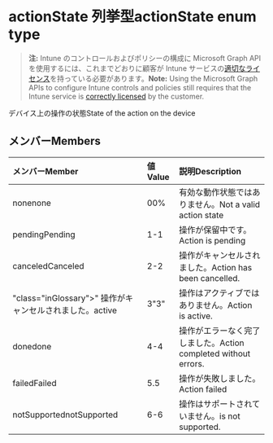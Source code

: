 # <a name="actionstate-enum-type"></a><span data-ttu-id="40e92-101">actionState 列挙型</span><span class="sxs-lookup"><span data-stu-id="40e92-101">actionState enum type</span></span>

> <span data-ttu-id="40e92-102">**注:** Intune のコントロールおよびポリシーの構成に Microsoft Graph API を使用するには、これまでどおりに顧客が Intune サービスの[適切なライセンス](https://go.microsoft.com/fwlink/?linkid=839381)を持っている必要があります。</span><span class="sxs-lookup"><span data-stu-id="40e92-102">**Note:** Using the Microsoft Graph APIs to configure Intune controls and policies still requires that the Intune service is [correctly licensed](https://go.microsoft.com/fwlink/?linkid=839381) by the customer.</span></span>

<span data-ttu-id="40e92-103">デバイス上の操作の状態</span><span class="sxs-lookup"><span data-stu-id="40e92-103">State of the action on the device</span></span>
## <a name="members"></a><span data-ttu-id="40e92-104">メンバー</span><span class="sxs-lookup"><span data-stu-id="40e92-104">Members</span></span>
|<span data-ttu-id="40e92-105">メンバー</span><span class="sxs-lookup"><span data-stu-id="40e92-105">Member</span></span>|<span data-ttu-id="40e92-106">値</span><span class="sxs-lookup"><span data-stu-id="40e92-106">Value</span></span>|<span data-ttu-id="40e92-107">説明</span><span class="sxs-lookup"><span data-stu-id="40e92-107">Description</span></span>|
|:---|:---|:---|
|<span data-ttu-id="40e92-108">none</span><span class="sxs-lookup"><span data-stu-id="40e92-108">none</span></span>|<span data-ttu-id="40e92-109">0</span><span class="sxs-lookup"><span data-stu-id="40e92-109">0%</span></span>|<span data-ttu-id="40e92-110">有効な動作状態ではありません。</span><span class="sxs-lookup"><span data-stu-id="40e92-110">Not a valid action state</span></span>|
|<span data-ttu-id="40e92-111">pending</span><span class="sxs-lookup"><span data-stu-id="40e92-111">Pending</span></span>|<span data-ttu-id="40e92-112">1</span><span class="sxs-lookup"><span data-stu-id="40e92-112">-1</span></span>|<span data-ttu-id="40e92-113">操作が保留中です。</span><span class="sxs-lookup"><span data-stu-id="40e92-113">Action is pending</span></span>|
|<span data-ttu-id="40e92-114">canceled</span><span class="sxs-lookup"><span data-stu-id="40e92-114">Canceled</span></span>|<span data-ttu-id="40e92-115">2</span><span class="sxs-lookup"><span data-stu-id="40e92-115">-2</span></span>|<span data-ttu-id="40e92-116">操作がキャンセルされました。</span><span class="sxs-lookup"><span data-stu-id="40e92-116">Action has been cancelled.</span></span>|
|<span data-ttu-id="40e92-117">"class="inGlossary">" 操作がキャンセルされました。</span><span class="sxs-lookup"><span data-stu-id="40e92-117">active</span></span>|<span data-ttu-id="40e92-118">3</span><span class="sxs-lookup"><span data-stu-id="40e92-118">"3"</span></span>|<span data-ttu-id="40e92-119">操作はアクティブではありません。</span><span class="sxs-lookup"><span data-stu-id="40e92-119">Action is active.</span></span>|
|<span data-ttu-id="40e92-120">done</span><span class="sxs-lookup"><span data-stu-id="40e92-120">done</span></span>|<span data-ttu-id="40e92-121">4</span><span class="sxs-lookup"><span data-stu-id="40e92-121">-4</span></span>|<span data-ttu-id="40e92-122">操作がエラーなく完了しました。</span><span class="sxs-lookup"><span data-stu-id="40e92-122">Action completed without errors.</span></span>|
|<span data-ttu-id="40e92-123">failed</span><span class="sxs-lookup"><span data-stu-id="40e92-123">Failed</span></span>|<span data-ttu-id="40e92-124">5</span><span class="sxs-lookup"><span data-stu-id="40e92-124">.5</span></span>|<span data-ttu-id="40e92-125">操作が失敗しました。</span><span class="sxs-lookup"><span data-stu-id="40e92-125">Action failed</span></span>|
|<span data-ttu-id="40e92-126">notSupported</span><span class="sxs-lookup"><span data-stu-id="40e92-126">notSupported</span></span>|<span data-ttu-id="40e92-127">6</span><span class="sxs-lookup"><span data-stu-id="40e92-127">-6</span></span>|<span data-ttu-id="40e92-128">操作はサポートされていません。</span><span class="sxs-lookup"><span data-stu-id="40e92-128">is not supported.</span></span>|



